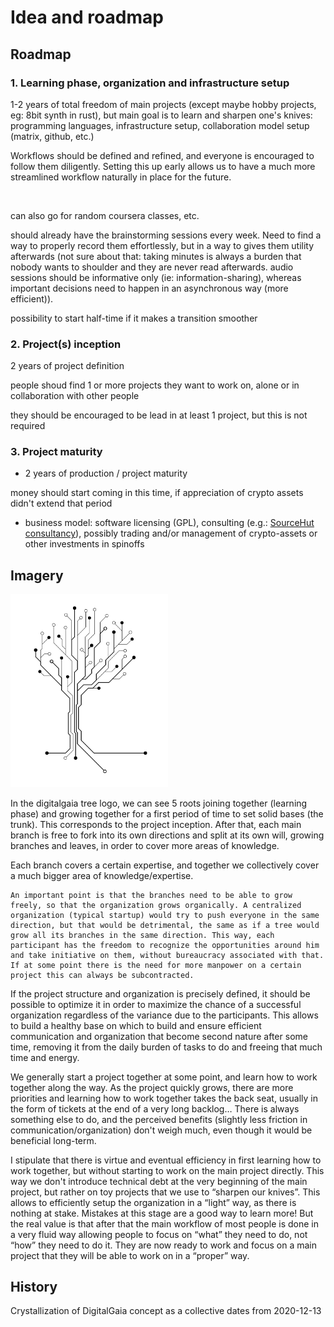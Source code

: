# Idea and roadmap

## Roadmap



### 1. Learning phase, organization and infrastructure setup

1-2 years of total freedom of main projects (except maybe hobby projects, eg: 8bit synth in rust), but main goal is to learn and sharpen one's knives: programming languages, infrastructure setup, collaboration model setup (matrix, github, etc.)

Workflows should be defined and refined, and everyone is encouraged to follow them diligently. Setting this up early allows us to have a much more streamlined workflow naturally in place for the future.<br>

<br>

can also go for random coursera classes, etc.

should already have the brainstorming sessions every week. Need to find a way to properly record them effortlessly, but in a way to gives them utility afterwards (not sure about that: taking minutes is always a burden that nobody wants to shoulder and they are never read afterwards. audio sessions should be informative only (ie: information-sharing), whereas important decisions need to happen in an asynchronous way (more efficient)).

possibility to start half-time if it makes a transition smoother<br>

### 2. Project(s) inception

2 years of project definition

people shoud find 1 or more projects they want to work on, alone or in collaboration with other people<br>

they should be encouraged to be lead in at least 1 project, but this is not required



### 3. Project maturity

- 2 years of production / project maturity<br>

money should start coming in this time, if appreciation of crypto assets didn't extend that period
- business model: software licensing (GPL), consulting (e.g.: [SourceHut consultancy][srht]), possibly trading and/or management of crypto-assets or other investments in spinoffs

[srht]: https://sourcehut.org/consultancy/


## Imagery

<img src="_static/gaia_tree.svg" alt="gaia_tree" width="50%" />

In the digitalgaia tree logo, we can see 5 roots joining together (learning phase) and growing together for a first period of time to set solid bases (the trunk). This corresponds to the project inception. After that, each main branch is free to fork into its own directions and split at its own will, growing branches and leaves, in order to cover more areas of knowledge.

Each branch covers a certain expertise, and together we collectively cover a much bigger area of knowledge/expertise.

```{important}
An important point is that the branches need to be able to grow freely, so that the organization grows organically. A centralized organization (typical startup) would try to push everyone in the same direction, but that would be detrimental, the same as if a tree would grow all its branches in the same direction. This way, each participant has the freedom to recognize the opportunities around him and take initiative on them, without bureaucracy associated with that. If at some point there is the need for more manpower on a certain project this can always be subcontracted.
```



If the project structure and organization is precisely defined, it should be possible to optimize it in order to maximize the chance of a successful organization regardless of the variance due to the participants. This allows to build a healthy base on which to build and ensure efficient communication and organization that become second nature after some time, removing it from the daily burden of tasks to do and freeing that much time and energy.

We generally start a project together at some point, and learn how to work together along the way. As the project quickly grows, there are more priorities and learning how to work together takes the back seat, usually in the form of tickets at the end of a very long backlog… There is always something else to do, and the perceived benefits (slightly less friction in communication/organization) don't weigh much, even though it would be beneficial long-term.

I stipulate that there is virtue and eventual efficiency in first learning how to work together, but without starting to work on the main project directly. This way we don't introduce technical debt at the very beginning of the main project, but rather on toy projects that we use to “sharpen our knives”. This allows to efficiently setup the organization in a “light” way, as there is nothing at stake. Mistakes at this stage are a good way to learn more! But the real value is that after that the main workflow of most people is done in a very fluid way allowing people to focus on “what” they need to do, not “how” they need to do it. They are now ready to work and focus on a main project that they will be able to work on in a “proper” way.


## History

Crystallization of DigitalGaia concept as a collective dates from 2020-12-13

